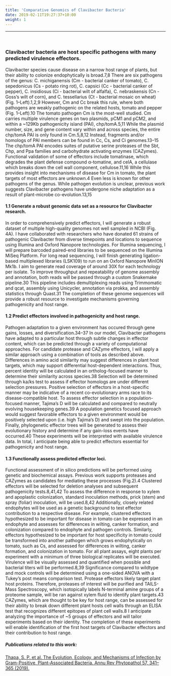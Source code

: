```yaml
---
title: 'Comparative Genomics of Clavibacter Bacteria'
date: 2019-02-11T19:27:37+10:00
weight: 1
---
```


---
<br>

### Clavibacter bacteria are host specific pathogens with many predicted virulence effectors. 
Clavibacter species cause disease on a narrow host range of plants, but their ability to colonize endophytically is broad.7,8 There are six pathogens of the genus: C. michiganensis (Cm - bacterial canker of tomato), C. sepedonicus (Cs - potato ring rot), C. capsici (Cc - bacterial canker of pepper), C. insidiosus (Ci - bacterial wilt of alfalfa), C. nebraskensis (Cn - Goss’s wilt of corn), and C. tessellarius (Ct - bacterial mosaic on wheat) (Fig. 1–Left).1,2,9 However, Cm and Cc break this rule, where both pathogens are weakly pathogenic on the related hosts, tomato and pepper (Fig. 1–Left).10 The tomato pathogen Cm is the most-well studied. Cm carries multiple virulence genes on two plasmids, pCM1 and pCM2, and within a ~129Kb pathogenicity island (PAI), chp/tomA.5,11 While the plasmid number, size, and gene content vary within and across species, the entire chp/tomA PAI is only found in Cm.5,8,12 Instead, fragments and/or homologs of PAI members can be found in Cc, Cs, and Ci genomes.13–15 The chp/tomA PAI encodes suites of putative serine proteases of the Sbt, Chp, and Ppa families and carbohydrate activating enzymes (CAZymes). Functional validation of some of effectors include tomatinase, which degrades the plant defense compound α-tomatine, and celA, a cellulase which breaks down the cell wall component, cellulose.11,16 While this provides insight into mechanisms of disease for Cm in tomato, the plant targets of most effectors are unknown.4 Even less is known for other pathogens of the genus. While pathogen evolution is unclear, previous work suggests Clavibacter pathogens have undergone niche adaptation as a result of plant-microbe co-evolution.13,15  

#### 1.1 Generate a robust genomic data set as a resource for Clavibacter research.
In order to comprehensively predict effectors, I will generate a robust dataset of multiple high-quality genomes not well sampled in NCBI (Fig. 4A). I have collaborated with researchers who have donated 61 strains of pathogenic Clavibacter from diverse timepoints and locations to sequence using Illumina and Oxford Nanopore technologies. For Illumina sequencing, I will prepare barcoded paired-end libraries to be sequenced on the Illumina MiSeq Platform. For long read sequencing, I will finish generating ligation-based multiplexed libraries (LSK109) to run on an Oxford Nanopore MinION Mk1b. I aim to generate read coverage of around 30X for each technology per isolate. To improve throughput and repeatability of genome assembly and annotation, both reads will be passed through a custom Snakemake pipeline.30 This pipeline includes demultiplexing reads using Trimmomatic and qcat, assembly using Unicycler, annotation via prokka, and assembly statistics through Quast.31 The completion of these genome sequences will provide a robust resource to investigate mechanisms governing pathogenicity and host range.  

#### 1.2 Predict effectors involved in pathogenicity and host range.  
Pathogen adaptation to a given environment has occured through gene gains, losses, and diversification.34–37 In our model, Clavibacter pathogens have adapted to a particular host through subtle changes in effector content, which can be predicted through a variety of computational approaches. For candidate protease and CAZyme effectors, I will apply a similar approach using a combination of tools as described above. Differences in amino acid similarity may suggest differences in plant host targets, which may support differential host-dependent interactions. Thus, percent identity will be calculated in an ortholog-focused manner to determine their similarity across species.38 Selection will be determined through ka/ks test to assess if effector homologs are under different selection pressures. Positive selection of effectors in a host-specific manner may be indicative of a recent co-evolutionary arms race to its disease-compatible host. To assess effector selection in a population-focused manner, Tajima’s D will be calculated and compared to neutrally evolving housekeeping genes.39 A population genetics focused approach would suggest favorable effectors to a given environment would be positively selected upon (i.e. high Tajima’s D) and swept into the population. Finally, phylogenetic effector trees will be generated to assess their evolutionary history and determine if any gain-loss events have occurred.40 These experiments will be interpreted with available virulence data. In total, I anticipate being able to predict effectors essential for pathogenicity and host range.  

#### 1.3 Functionally assess predicted effector loci.
Functional assessment of in silico predictions will be performed using genetic and biochemical assays. Previous work supports proteases and CAZymes as candidates for mediating these processes (Fig.2).4 Clustered effectors will be selected for deletion analyses and subsequent pathogenicity tests.8,41,42 To assess the difference in response to xylem and apoplastic colonization, standard inoculation methods, prick (stem) and spray (foliar) inoculation, will be used.8,42 Additionally, closely related endophytes will be used as a genetic background to test effector contribution to a respective disease. For example, clustered effectors hypothesized to be important for disease in tomato can be expressed in an endophyte and assesses for differences in wilting, canker formation, and colonization compared to endophyte and pathogen controls. Similarly, effectors hypothesized to be important for host specificity in tomato could be transformed into another pathogen which grows endophytically on tomato, such as Cs, and assessed for differences in wilting, canker formation, and colonization in tomato. For all plant assays, eight plants per experiment with a minimum of three biological replicates will be executed. Virulence will be visually assessed and quantified when possible and bacterial titers will be performed.8,39 Significance compared to wildtype and mock controls will be determined using a one-sided ANOVA with a Tukey’s post means comparison test. Protease effectors likely target plant host proteins. Therefore, proteases of interest will be purified and TAILS-Mass Spectroscopy, which isotopically labels N-terminal amine groups of a proteome sample, will be ran against xylem fluid to identify plant targets.43 CAZymes, which are thought to be key for host range, can be assessed for their ability to break down different plant hosts cell walls through an ELISA test that recognizes different epitopes of plant cell walls.8 I anticipate analyzing the importance of ~5 groups of effectors and will tailor experiments based on their identity. The completion of these experiments will enable identification of the first host targets of Clavibacter effectors and their contribution to host range.  


##### Publications related to this work:
[Thapa, S. P. et al. The Evolution, Ecology, and Mechanisms of Infection by Gram-Positive, Plant-Associated Bacteria. Annu Rev Phytopathol 57, 341–365 (2019).](https://www.annualreviews.org/doi/abs/10.1146/annurev-phyto-082718-100124)
